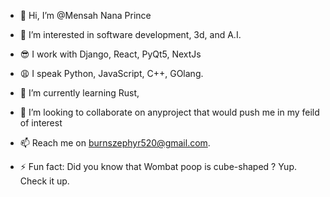 - 👋 Hi, I’m @Mensah Nana Prince
- 👀 I’m interested in software development, 3d, and A.I.
- 😎 I work with Django, React, PyQt5, NextJs
- 😩 I speak Python, JavaScript, C++, GOlang.
- 🌱 I’m currently learning Rust,
- 💞️ I’m looking to collaborate on anyproject that would push me in my feild of interest
- 📫 Reach me on burnszephyr520@gmail.com. 

  
- ⚡ Fun fact: Did you know that Wombat poop is cube-shaped ? Yup. Check it up.

<!---
MensahPrince/MensahPrince is a ✨ special ✨ repository because its `README.md` (this file) appears on your GitHub profile.
You can click the Preview link to take a look at your changes.
--->
